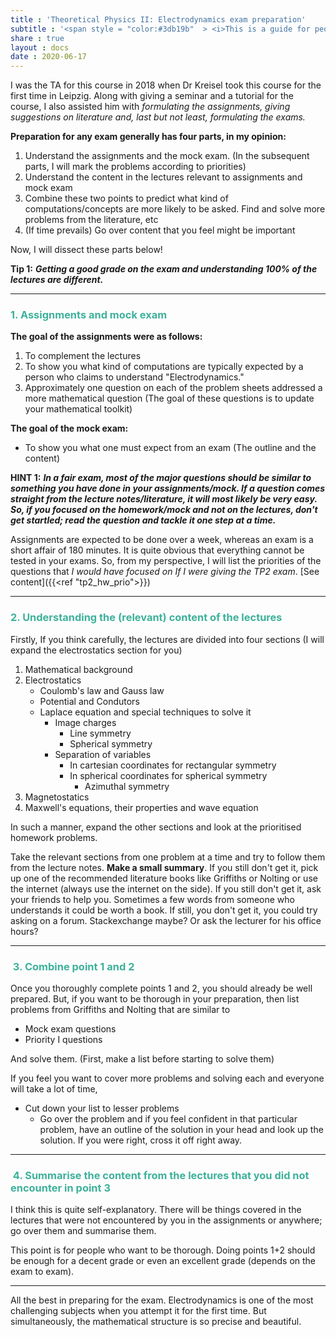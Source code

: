 ```yaml
---
title : 'Theoretical Physics II: Electrodynamics exam preparation' 
subtitle : '<span style = "color:#3db19b"  > <i>This is a guide for people who are preparing for the TP2 exam (with Dr. Kreisel) at the IPSP program, University of Leipzig. All the hints and suggestions are based on the premise that, If I had to prepare for this examination, I would have followed the following steps. </i></span> '
share : true
layout : docs
date : 2020-06-17
---
```


I was the TA for this course in 2018 when Dr Kreisel took this course for the first time in Leipzig. Along with giving a seminar and a tutorial for the course, I also assisted him with _formulating the assignments, giving suggestions on literature and, last but not least, formulating the exams._

**Preparation for any exam generally has four parts, in my opinion:**

1. Understand the assignments and the mock exam. (In the subsequent parts, I will mark the problems according to priorities)
2. Understand the content in the lectures relevant to assignments and mock exam
3. Combine these two points to predict what kind of computations/concepts are more likely to be asked. Find and solve more problems from the literature, etc
4. (If time prevails) Go over content that you feel might be important

Now, I will dissect these parts below!

**Tip 1:** **_Getting a good grade on the exam and understanding 100% of the lectures are different._**

<hr>

### <span style = "color:#3db19b"  >1. Assignments and mock exam  </span>

**The goal of the assignments were as follows:**

1. To complement the lectures
2. To show you what kind of computations are typically expected by a person who claims to understand "Electrodynamics."
3. Approximately one question on each of the problem sheets addressed a more mathematical question (The goal of these questions is to update your mathematical toolkit)

**The goal of the mock exam:**

* To show you what one must expect from an exam (The outline and the content)

**HINT 1:** **_In a fair exam, most of the major questions should be similar to something you have done in your assignments/mock. If a question comes straight from the lecture notes/literature, it will most likely be very easy. So, if you focused on the homework/mock and not on the lectures, don't get startled; read the question and tackle it one step at a time._**

Assignments are expected to be done over a week, whereas an exam is a short affair of 180 minutes. It is quite obvious that everything cannot be tested in your exams. So, from my perspective, I will list the priorities of the questions that _I would have focused on If I were giving the TP2 exam_.
 [See content]({{<ref "tp2_hw_prio">}})

<hr>

### <span style = "color:#3db19b"  > 2. Understanding the (relevant) content of the lectures </span>

Firstly, If you think carefully, the lectures are divided into four sections (I will expand the electrostatics section for you)

1. Mathematical background
2. Electrostatics
   - Coulomb's law and Gauss law
   - Potential and Condutors
   - Laplace equation and special techniques to solve it
     - Image charges
       - Line symmetry
       - Spherical symmetry
     - Separation of variables
       - In cartesian coordinates for rectangular symmetry
       - In spherical coordinates for spherical symmetry
         - Azimuthal symmetry
3. Magnetostatics
4. Maxwell's equations, their properties and wave equation

In such a manner, expand the other sections and look at the prioritised homework problems.

Take the relevant sections from one problem at a time and try to follow them from the lecture notes. **Make a small summary**. If you still don't get it, pick up one of the recommended literature books like Griffiths or Nolting or use the internet (always use the internet on the side). If you still don't get it, ask your friends to help you. Sometimes a few words from someone who understands it could be worth a book. If still, you don't get it, you could try asking on a forum. Stackexchange maybe? Or ask the lecturer for his office hours?

<hr>

### <span style = "color:#3db19b"  > 3. Combine point 1 and 2 </span>

Once you thoroughly complete points 1 and 2, you should already be well prepared. But, if you want to be thorough in your preparation, then list problems from Griffiths and Nolting that are similar to 

* Mock exam questions
* Priority I questions

And solve them. (First, make a list before starting to solve them)

If you feel you want to cover more problems and solving each and everyone will take a lot of time, 

* Cut down your list to lesser problems
  * Go over the problem and if you feel confident in that particular problem, have an outline of the solution in your head and look up the solution. If you were right, cross it off right away.

<hr>

### <span style = "color:#3db19b"  > 4. Summarise the content from the lectures that you did not encounter in point 3 </span>

I think this is quite self-explanatory. There will be things covered in the lectures that were not encountered by you in the assignments or anywhere; go over them and summarise them. 

This point is for people who want to be thorough. Doing points 1+2 should be enough for a decent grade or even an excellent grade (depends on the exam to exam). 

<hr>

All the best in preparing for the exam. Electrodynamics is one of the most challenging subjects when you attempt it for the first time. But simultaneously, the mathematical structure is so precise and beautiful. 
